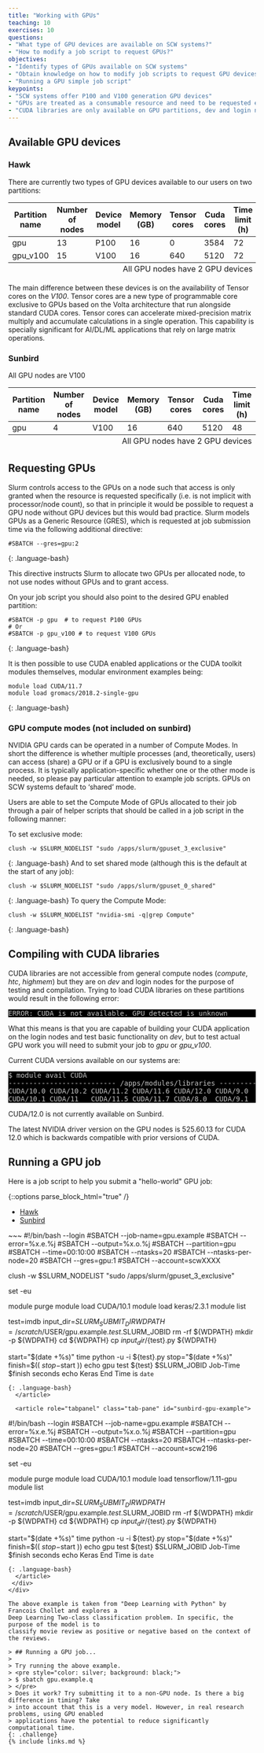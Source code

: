 ```yaml
---
title: "Working with GPUs"
teaching: 10
exercises: 10
questions:
- "What type of GPU devices are available on SCW systems?"
- "How to modify a job script to request GPUs?"
objectives:
- "Identify types of GPUs available on SCW systems"
- "Obtain knowledge on how to modify job scripts to request GPU devices"
- "Running a GPU simple job script"
keypoints:
- "SCW systems offer P100 and V100 generation GPU devices"
- "GPUs are treated as a consumable resource and need to be requested explicitly"
- "CUDA libraries are only available on GPU partitions, dev and login nodes"
---
```



## Available GPU devices

### Hawk
There are currently two types of GPU devices available to our users on two partitions:
<table>
 <thead>
  <tr>
   <th>Partition name</th>
   <th>Number of nodes</th>
   <th>Device model</th>
   <th>Memory (GB)</th>
   <th>Tensor cores</th>
   <th>Cuda cores</th>
   <th>Time limit (h)</th>
  </tr>
 </thead>
 <tbody>
  <tr>
   <td>gpu</td>
   <td>13</td>
   <td>P100</td>
   <td>16</td>
   <td>0</td>
   <td>3584</td>
   <td>72</td>
  </tr>
  <tr>
   <td>gpu_v100</td>
   <td>15</td>
   <td>V100</td>
   <td>16</td>
   <td>640</td>
   <td>5120</td>
   <td>72</td>
  </tr>
 </tbody>
  <tfoot style="text-align:right">
   <tr>
     <td colspan="7"> All GPU nodes have 2 GPU devices </td>
   </tr>
  </tfoot>
</table>

The main difference between these devices is on the availability of Tensor cores on the *V100*.
Tensor cores are a new type of programmable core exclusive to GPUs based on the Volta architecture
that run alongside standard CUDA cores. Tensor cores can accelerate mixed-precision matrix multiply
and accumulate calculations in a single operation. This capability is specially significant for
AI/DL/ML applications that rely on large matrix operations.

### Sunbird
All GPU nodes are V100
<table>
 <thead>
  <tr>
   <th>Partition name</th>
   <th>Number of nodes</th>
   <th>Device model</th>
   <th>Memory (GB)</th>
   <th>Tensor cores</th>
   <th>Cuda cores</th>
   <th>Time limit (h)</th>
  </tr>
 </thead>
 <tbody>
  <tr>
   <td>gpu</td>
   <td>4</td>
   <td>V100</td>
   <td>16</td>
   <td>640</td>
   <td>5120</td>
   <td>48</td>
  </tr>
 </tbody>
  <tfoot style="text-align:right">
   <tr>
     <td colspan="7"> All GPU nodes have 2 GPU devices </td>
   </tr>
  </tfoot>
</table>

## Requesting GPUs
Slurm controls access to the GPUs on a node such that access is only granted when the resource is
requested specifically (i.e. is not implicit with processor/node count), so that in principle it
would be possible to request a GPU node without GPU devices but this would bad practice. Slurm
models GPUs as a Generic Resource (GRES), which is requested at job submission time via the
following additional directive:

~~~
#SBATCH --gres=gpu:2
~~~
{: .language-bash}

This directive instructs Slurm to allocate two GPUs per allocated node, to not use nodes without
GPUs and to grant access.

On your job script you should also point to the desired GPU enabled partition:
~~~ 
#SBATCH -p gpu  # to request P100 GPUs
# Or
#SBATCH -p gpu_v100 # to request V100 GPUs
~~~
{: .language-bash}

It is then possible to use CUDA enabled applications or the CUDA toolkit modules themselves,
modular environment examples being:

~~~
module load CUDA/11.7
module load gromacs/2018.2-single-gpu
~~~
{: .language-bash}

### GPU compute modes (not included on sunbird)
NVIDIA GPU cards can be operated in a number of Compute Modes. In short the difference is whether
multiple processes (and, theoretically, users) can access (share) a GPU or if a GPU is exclusively
bound to a single process. It is typically application-specific whether one or the other mode is
needed, so please pay particular attention to example job scripts. GPUs on SCW systems default to
‘shared’ mode.

Users are able to set the Compute Mode of GPUs allocated to their job through a pair of helper
scripts that should be called in a job script in the following manner:

To set exclusive mode:
~~~
clush -w $SLURM_NODELIST "sudo /apps/slurm/gpuset_3_exclusive"
~~~
{: .language-bash}
And to set shared mode (although this is the default at the start of any job):
~~~
clush -w $SLURM_NODELIST "sudo /apps/slurm/gpuset_0_shared"
~~~
{: .language-bash}
To query the Compute Mode:
~~~
clush -w $SLURM_NODELIST "nvidia-smi -q|grep Compute"
~~~
{: .language-bash}

## Compiling with CUDA libraries
CUDA libraries are not accessible from general compute nodes (*compute*, *htc*, *highmem*) but
they are on *dev* and login nodes for the purpose of testing and compilation. Trying to load
CUDA libraries on these partitions would result in the following error:
 <pre style="color: silver; background: black;">
ERROR: CUDA is not available. GPU detected is unknown
</pre>
What this means is that you are capable of building your CUDA application on the login nodes and
test basic functionality on *dev*, but to test actual GPU work you will need to submit your job
to *gpu* or *gpu_v100*.

Current CUDA versions available on our systems are:
 <pre style="color: silver; background: black;">
$ module avail CUDA
-------------------------- /apps/modules/libraries --------------------------
CUDA/10.0 CUDA/10.2 CUDA/11.2 CUDA/11.6 CUDA/12.0 CUDA/9.0  CUDA/9.2
CUDA/10.1 CUDA/11   CUDA/11.5 CUDA/11.7 CUDA/8.0  CUDA/9.1
</pre>

CUDA/12.0 is not currently available on Sunbird.

The latest NVIDIA driver version on the GPU nodes is 525.60.13 for CUDA 12.0 which is
backwards compatible with prior versions of CUDA. 

## Running a GPU job
Here is a job script to help you submit a "hello-world" GPU job:

{::options parse_block_html="true" /}
<div>
  <ul class="nav nav-tabs" role="tablist">
   <li role="presentation" class="active"><a data-os="hawk" href="#hawk-gpu-example" aria-controls="hawk-gpu-example" role="tab" data-toggle="tab">Hawk</a></li>
   <li role="presentation"><a data-os="sunbird" href="#sunbird-gpu-example" aria-controls="sunbird-gpu-example" role="tab" data-toggle="tab">Sunbird</a></li>
  </ul>

 <div class="tab-content">
 <article role="tabpanel" class="tab-pane active" id="hawk-gpu-example">
~~~
#!/bin/bash --login
#SBATCH --job-name=gpu.example
#SBATCH --error=%x.e.%j
#SBATCH --output=%x.o.%j
#SBATCH --partition=gpu
#SBATCH --time=00:10:00
#SBATCH --ntasks=20
#SBATCH --ntasks-per-node=20
#SBATCH --gres=gpu:1
#SBATCH --account=scwXXXX

clush -w $SLURM_NODELIST "sudo /apps/slurm/gpuset_3_exclusive"

set -eu

module purge
module load CUDA/10.1
module load keras/2.3.1
module list

test=imdb
input_dir=$SLURM_SUBMIT_DIR
WDPATH=/scratch/$USER/gpu.example.${test}.$SLURM_JOBID
rm -rf ${WDPATH}
mkdir -p ${WDPATH}
cd ${WDPATH}
cp ${input_dir}/${test}.py ${WDPATH}

start="$(date +%s)"
time python -u -i ${test}.py
stop="$(date +%s)"
finish=$(( $stop-$start ))
echo gpu test ${test} $SLURM_JOBID Job-Time $finish seconds
echo Keras End Time is `date`
~~~
{: .language-bash}
  </article>

  <article role="tabpanel" class="tab-pane" id="sunbird-gpu-example">
~~~
#!/bin/bash --login
#SBATCH --job-name=gpu.example
#SBATCH --error=%x.e.%j
#SBATCH --output=%x.o.%j
#SBATCH --partition=gpu
#SBATCH --time=00:10:00
#SBATCH --ntasks=20
#SBATCH --ntasks-per-node=20
#SBATCH --gres=gpu:1
#SBATCH --account=scw2196

set -eu

module purge
module load CUDA/10.1
module load tensorflow/1.11-gpu
module list

test=imdb
input_dir=$SLURM_SUBMIT_DIR
WDPATH=/scratch/$USER/gpu.example.${test}.$SLURM_JOBID
rm -rf ${WDPATH}
mkdir -p ${WDPATH}
cd ${WDPATH}
cp ${input_dir}/${test}.py ${WDPATH}

start="$(date +%s)"
time python -u -i ${test}.py
stop="$(date +%s)"
finish=$(( $stop-$start ))
echo gpu test ${test} $SLURM_JOBID Job-Time $finish seconds
echo Keras End Time is `date`
~~~
{: .language-bash}
  </article>
 </div>
</div>

The above example is taken from "Deep Learning with Python" by Francois Chollet and explores a
Deep Learning Two-class classification problem. In specific, the purpose of the model is to
classify movie review as positive or negative based on the context of the reviews.

> ## Running a GPU job...
>
> Try running the above example.
> <pre style="color: silver; background: black;">
> $ sbatch gpu.example.q
> </pre>
> Does it work? Try submitting it to a non-GPU node. Is there a big difference in timing? Take
> into account that this is a very model. However, in real research problems, using GPU enabled
> applications have the potential to reduce significantly computational time.
{: .challenge}
{% include links.md %}
